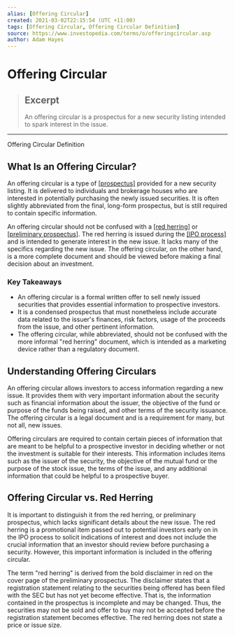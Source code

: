 ```yaml
---
alias: [Offering Circular]
created: 2021-03-02T22:15:54 (UTC +11:00)
tags: [Offering Circular, Offering Circular Definition]
source: https://www.investopedia.com/terms/o/offeringcircular.asp
author: Adam Hayes
---
```


# Offering Circular

> ## Excerpt
> An offering circular is a prospectus for a new security listing intended to spark interest in the issue.

---

Offering Circular Definition
## What Is an Offering Circular?

An offering circular is a type of [[prospectus]](https://www.investopedia.com/terms/p/prospectus.asp) provided for a new security listing. It is delivered to individuals and brokerage houses who are interested in potentially purchasing the newly issued securities. It is often slightly abbreviated from the final, long-form prospectus, but is still required to contain specific information.

An offering circular should not be confused with a [[red herring]](https://www.investopedia.com/terms/r/redherring.asp) or [[preliminary prospectus]](https://www.investopedia.com/terms/p/preliminaryprospectus.asp). The red herring is issued during the [[IPO process]](https://www.investopedia.com/terms/i/ipo.asp) and is intended to generate interest in the new issue. It lacks many of the specifics regarding the new issue. The offering circular, on the other hand, is a more complete document and should be viewed before making a final decision about an investment.

### Key Takeaways

-   An offering circular is a formal written offer to sell newly issued securities that provides essential information to prospective investors.
-   It is a condensed prospectus that must nonetheless include accurate data related to the issuer's finances, risk factors, usage of the proceeds from the issue, and other pertinent information.
-   The offering circular, while abbreviated, should not be confused with the more informal "red herring" document, which is intended as a marketing device rather than a regulatory document.

## Understanding Offering Circulars

An offering circular allows investors to access information regarding a new issue. It provides them with very important information about the security such as financial information about the issuer, the objective of the fund or purpose of the funds being raised, and other terms of the security issuance. The offering circular is a legal document and is a requirement for many, but not all, new issues.

Offering circulars are required to contain certain pieces of information that are meant to be helpful to a prospective investor in deciding whether or not the investment is suitable for their interests. This information includes items such as the issuer of the security, the objective of the mutual fund or the purpose of the stock issue, the terms of the issue, and any additional information that could be helpful to a prospective buyer.

## Offering Circular vs. Red Herring

It is important to distinguish it from the red herring, or preliminary prospectus, which lacks significant details about the new issue. The red herring is a promotional item passed out to potential investors early on in the IPO process to solicit indications of interest and does not include the crucial information that an investor should review before purchasing a security. However, this important information is included in the offering circular.

The term "red herring" is derived from the bold disclaimer in red on the cover page of the preliminary prospectus. The disclaimer states that a registration statement relating to the securities being offered has been filed with the SEC but has not yet become effective. That is, the information contained in the prospectus is incomplete and may be changed. Thus, the securities may not be sold and offer to buy may not be accepted before the registration statement becomes effective. The red herring does not state a price or issue size.
